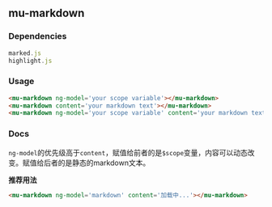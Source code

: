 ## mu-markdown

### Dependencies

```js
marked.js
highlight.js
```

### Usage

```html
<mu-markdown ng-model='your scope variable'></mu-markdown>
<mu-markdown content='your markdown text'></mu-markdown>
<mu-markdown ng-model='your scope variable' content='your markdown text'></mu-markdown>
```

### Docs

`ng-model`的优先级高于`content`，赋值给前者的是`$scope`变量，内容可以动态改变。赋值给后者的是静态的markdown文本。

**推荐用法**

```html
<mu-markdown ng-model='markdown' content='加载中...'></mu-markdown>
```
